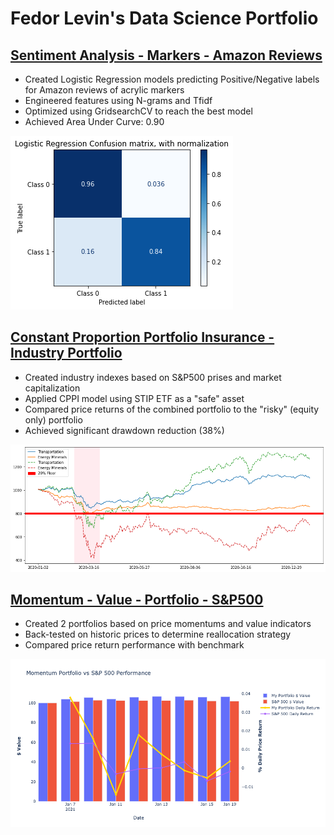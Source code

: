 # Fedor Levin's Data Science Portfolio

## [Sentiment Analysis - Markers - Amazon Reviews](https://github.com/fedormlevin/sentiment-amazon-markers-reviews/blob/main/README.md)

- Created Logistic Regression models predicting Positive/Negative labels for Amazon reviews of acrylic markers
- Engineered features using N-grams and Tfidf
- Optimized using GridsearchCV to reach the best model
- Achieved Area Under Curve: 0.90<br>

![image info](./truevspredicted.png)

## [Constant Proportion Portfolio Insurance - Industry Portfolio](https://github.com/fedormlevin/cppi-industry-portfolio/blob/main/README.md)

- Created industry indexes based on S&P500 prises and market capitalization
- Applied CPPI model using STIP ETF as a "safe" asset
- Compared price returns of the combined portfolio to the "risky" (equity only) portfolio
- Achieved significant drawdown reduction (38%)

![image info](./riskysafe.png)

## [Momentum - Value - Portfolio - S&P500](https://github.com/fedormlevin/momentum-value-portfolio/blob/main/README.md)

- Created 2 portfolios based on price momentums and value indicators
- Back-tested on historic prices to determine reallocation strategy
- Compared price return performance with benchmark<br>

![image info](./daily_price.png)
